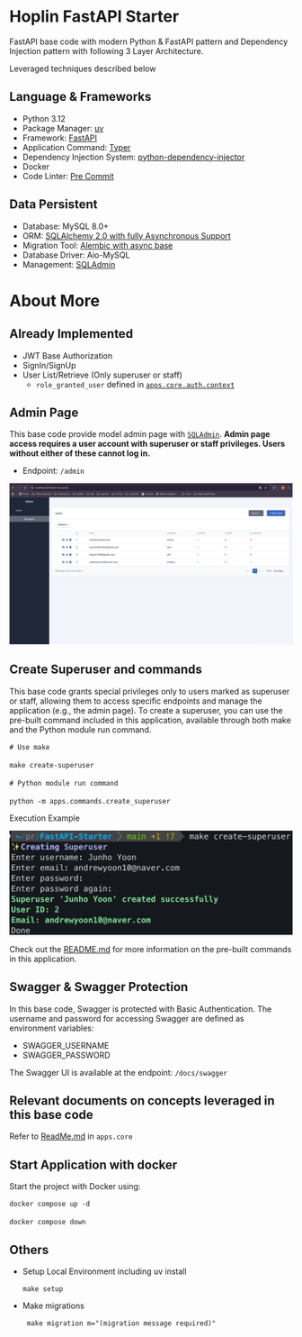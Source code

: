 # Hoplin FastAPI Starter

FastAPI base code with modern Python & FastAPI pattern and Dependency Injection pattern with following 3 Layer Architecture.

Leveraged techniques described below

## Language & Frameworks

- Python 3.12
- Package Manager: [uv](https://docs.astral.sh/uv/)
- Framework: [FastAPI](https://fastapi.tiangolo.com/ko/)
- Application Command: [Typer](https://typer.tiangolo.com/)
- Dependency Injection System: [python-dependency-injector](https://python-dependency-injector.ets-labs.org/)
- Docker
- Code Linter: [Pre Commit](https://pre-commit.com/)

## Data Persistent


- Database: MySQL 8.0+
- ORM: [SQLAlchemy 2.0 with fully Asynchronous Support](https://www.sqlalchemy.org/)
- Migration Tool: [Alembic with async base](https://alembic.sqlalchemy.org/en/latest/)
- Database Driver: Aio-MySQL
- Management: [SQLAdmin](https://aminalaee.github.io/sqladmin/)


# About More

## Already Implemented

- JWT Base Authorization
- SignIn/SignUp
- User List/Retrieve (Only superuser or staff)
  - `role_granted_user` defined in [`apps.core.auth.context`](apps/core/auth/context.py)

## Admin Page

This base code provide model admin page with [`SQLAdmin`](https://aminalaee.github.io/sqladmin/).
**Admin page access requires a user account with superuser or staff privileges. Users without either of these cannot log in.**

- Endpoint: `/admin`

![admin-pannel](img/admin-pannel.png)

## Create Superuser and commands

This base code grants special privileges only to users marked as superuser or staff, allowing them to access specific endpoints and manage the application (e.g., the admin page).
To create a superuser, you can use the pre-built command included in this application, available through both make and the Python module run command.

```text
# Use make

make create-superuser

# Python module run command

python -m apps.commands.create_superuser
```

Execution Example

![img](img/create-superuser-command.png)

Check out the [README.md](apps/commands/Readme.md) for more information on the pre-built commands in this application.

## Swagger & Swagger Protection

In this base code, Swagger is protected with Basic Authentication.
The username and password for accessing Swagger are defined as environment variables:

- SWAGGER_USERNAME
- SWAGGER_PASSWORD

The Swagger UI is available at the endpoint: `/docs/swagger`

## Relevant documents on concepts leveraged in this base code

Refer to [ReadMe.md](apps/core/Readme.md) in `apps.core`

## Start Application with docker

Start the project with Docker using:

```
docker compose up -d

docker compose down
```

## Others

- Setup Local Environment including uv install

    ```
    make setup
  ```

- Make migrations

    ```
     make migration m="(migration message required)"
    ```
